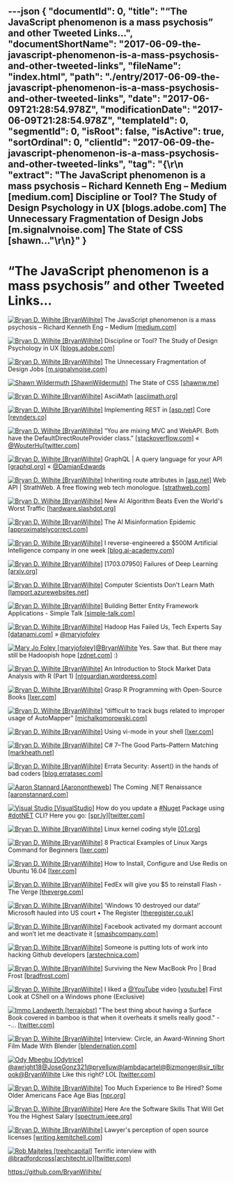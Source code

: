 ---json
{
  "documentId": 0,
  "title": "“The JavaScript phenomenon is a mass psychosis” and other Tweeted Links…",
  "documentShortName": "2017-06-09-the-javascript-phenomenon-is-a-mass-psychosis-and-other-tweeted-links",
  "fileName": "index.html",
  "path": "./entry/2017-06-09-the-javascript-phenomenon-is-a-mass-psychosis-and-other-tweeted-links",
  "date": "2017-06-09T21:28:54.978Z",
  "modificationDate": "2017-06-09T21:28:54.978Z",
  "templateId": 0,
  "segmentId": 0,
  "isRoot": false,
  "isActive": true,
  "sortOrdinal": 0,
  "clientId": "2017-06-09-the-javascript-phenomenon-is-a-mass-psychosis-and-other-tweeted-links",
  "tag": "{\r\n  \"extract\": \"The JavaScript phenomenon is a mass psychosis – Richard Kenneth Eng – Medium [medium.com] Discipline or Tool? The Study of Design Psychology in UX [blogs.adobe.com] The Unnecessary Fragmentation of Design Jobs [m.signalvnoise.com] The State of CSS [shawn...\"\r\n}"
}
---

# “The JavaScript phenomenon is a mass psychosis” and other Tweeted Links…

[<img alt="Bryan D. Wilhite [BryanWilhite]" src="https://songhay.blob.core.windows.net/shared-social-twitter/BryanWilhite.jpeg">](http://songhayblog.azurewebsites.net/ "Bryan D. Wilhite [BryanWilhite]") The JavaScript phenomenon is a mass psychosis – Richard Kenneth Eng – Medium [[medium.com]](https://medium.com/@richardeng/the-javascript-phenomenon-is-a-mass-psychosis-57adebb09359)

[<img alt="Bryan D. Wilhite [BryanWilhite]" src="https://songhay.blob.core.windows.net/shared-social-twitter/BryanWilhite.jpeg">](http://songhayblog.azurewebsites.net/ "Bryan D. Wilhite [BryanWilhite]") Discipline or Tool? The Study of Design Psychology in UX [[blogs.adobe.com]](http://blogs.adobe.com/creativecloud/discipline-or-tool-the-study-of-design-psychology-in-ux)

[<img alt="Bryan D. Wilhite [BryanWilhite]" src="https://songhay.blob.core.windows.net/shared-social-twitter/BryanWilhite.jpeg">](http://songhayblog.azurewebsites.net/ "Bryan D. Wilhite [BryanWilhite]") The Unnecessary Fragmentation of Design Jobs [[m.signalvnoise.com]](https://m.signalvnoise.com/the-unnecessary-fragmentation-of-design-jobs-d5b9c8621082?source=rss----668e14b18fb1---4)

[<img alt="Shawn Wildermuth [ShawnWildermuth]" src="https://songhay.blob.core.windows.net/shared-social-twitter/ShawnWildermuth.jpg">](http://wildermuth.com/ "Shawn Wildermuth [ShawnWildermuth]") The State of CSS [[shawnw.me]](http://shawnw.me/2rEcYXM)

[<img alt="Bryan D. Wilhite [BryanWilhite]" src="https://songhay.blob.core.windows.net/shared-social-twitter/BryanWilhite.jpeg">](http://songhayblog.azurewebsites.net/ "Bryan D. Wilhite [BryanWilhite]") AsciiMath [[asciimath.org]](http://asciimath.org/)

[<img alt="Bryan D. Wilhite [BryanWilhite]" src="https://songhay.blob.core.windows.net/shared-social-twitter/BryanWilhite.jpeg">](http://songhayblog.azurewebsites.net/ "Bryan D. Wilhite [BryanWilhite]") Implementing REST in [[asp.net]](http://ASP.NET) Core [[reynders.co]](http://reynders.co/implementing-rest-in-asp-net-core/)

[<img alt="Bryan D. Wilhite [BryanWilhite]" src="https://songhay.blob.core.windows.net/shared-social-twitter/BryanWilhite.jpeg">](http://songhayblog.azurewebsites.net/ "Bryan D. Wilhite [BryanWilhite]") “You are mixing MVC and WebAPI. Both have the DefaultDirectRouteProvider class.” [[stackoverflow.com]](http://stackoverflow.com/questions/31062931/asp-net-web-api-extending-defaultdirectrouteprovider) « [@WouterHu](http://twitter.com/WouterHu)[[twitter.com]](https://twitter.com/BryanWilhite/status/870311585524350976/photo/1)

[<img alt="Bryan D. Wilhite [BryanWilhite]" src="https://songhay.blob.core.windows.net/shared-social-twitter/BryanWilhite.jpeg">](http://songhayblog.azurewebsites.net/ "Bryan D. Wilhite [BryanWilhite]") GraphQL | A query language for your API [[graphql.org]](http://graphql.org/) « [@DamianEdwards](http://twitter.com/DamianEdwards)

[<img alt="Bryan D. Wilhite [BryanWilhite]" src="https://songhay.blob.core.windows.net/shared-social-twitter/BryanWilhite.jpeg">](http://songhayblog.azurewebsites.net/ "Bryan D. Wilhite [BryanWilhite]") Inheriting route attributes in [[asp.net]](http://ASP.NET) Web API | StrathWeb. A free flowing web tech monologue. [[strathweb.com]](http://www.strathweb.com/2016/06/inheriting-route-attributes-in-asp-net-web-api/)

[<img alt="Bryan D. Wilhite [BryanWilhite]" src="https://songhay.blob.core.windows.net/shared-social-twitter/BryanWilhite.jpeg">](http://songhayblog.azurewebsites.net/ "Bryan D. Wilhite [BryanWilhite]") New AI Algorithm Beats Even the World's Worst Traffic [[hardware.slashdot.org]](https://hardware.slashdot.org/story/17/03/27/2315253/new-ai-algorithm-beats-even-the-worlds-worst-traffic?utm_source=feedly1.0mainlinkanon&utm_medium=feed)

[<img alt="Bryan D. Wilhite [BryanWilhite]" src="https://songhay.blob.core.windows.net/shared-social-twitter/BryanWilhite.jpeg">](http://songhayblog.azurewebsites.net/ "Bryan D. Wilhite [BryanWilhite]") The AI Misinformation Epidemic [[approximatelycorrect.com]](http://approximatelycorrect.com/2017/03/28/the-ai-misinformation-epidemic/)

[<img alt="Bryan D. Wilhite [BryanWilhite]" src="https://songhay.blob.core.windows.net/shared-social-twitter/BryanWilhite.jpeg">](http://songhayblog.azurewebsites.net/ "Bryan D. Wilhite [BryanWilhite]") I reverse-engineered a $500M Artificial Intelligence company in one week [[blog.ai-academy.com]](https://blog.ai-academy.com/i-reverse-engineered-a-500m-artificial-intelligence-company-in-one-week-heres-the-full-story-d067cef99e1c)

[<img alt="Bryan D. Wilhite [BryanWilhite]" src="https://songhay.blob.core.windows.net/shared-social-twitter/BryanWilhite.jpeg">](http://songhayblog.azurewebsites.net/ "Bryan D. Wilhite [BryanWilhite]") [1703.07950] Failures of Deep Learning [[arxiv.org]](https://arxiv.org/abs/1703.07950)

[<img alt="Bryan D. Wilhite [BryanWilhite]" src="https://songhay.blob.core.windows.net/shared-social-twitter/BryanWilhite.jpeg">](http://songhayblog.azurewebsites.net/ "Bryan D. Wilhite [BryanWilhite]") Computer Scientists Don't Learn Math [[lamport.azurewebsites.net]](http://lamport.azurewebsites.net/tla/math-knowledge.html)

[<img alt="Bryan D. Wilhite [BryanWilhite]" src="https://songhay.blob.core.windows.net/shared-social-twitter/BryanWilhite.jpeg">](http://songhayblog.azurewebsites.net/ "Bryan D. Wilhite [BryanWilhite]") Building Better Entity Framework Applications - Simple Talk [[simple-talk.com]](https://www.simple-talk.com/dotnet/net-development/building-better-entity-framework-applications/)

[<img alt="Bryan D. Wilhite [BryanWilhite]" src="https://songhay.blob.core.windows.net/shared-social-twitter/BryanWilhite.jpeg">](http://songhayblog.azurewebsites.net/ "Bryan D. Wilhite [BryanWilhite]") Hadoop Has Failed Us, Tech Experts Say [[datanami.com]](https://www.datanami.com/2017/03/13/hadoop-failed-us-tech-experts-say/) » [@maryjofoley](http://twitter.com/maryjofoley)

[<img alt="Mary Jo Foley [maryjofoley]" src="https://songhay.blob.core.windows.net/shared-social-twitter/maryjofoley.png">](http://blogs.zdnet.com/microsoft "Mary Jo Foley [maryjofoley]")[@BryanWilhite](http://twitter.com/BryanWilhite) Yes. Saw that. But there may still be Hadoopish hope [[zdnet.com]](http://www.zdnet.com/article/artificial-intelligence-on-hadoop/) :)

[<img alt="Bryan D. Wilhite [BryanWilhite]" src="https://songhay.blob.core.windows.net/shared-social-twitter/BryanWilhite.jpeg">](http://songhayblog.azurewebsites.net/ "Bryan D. Wilhite [BryanWilhite]") An Introduction to Stock Market Data Analysis with R (Part 1) [[ntguardian.wordpress.com]](https://ntguardian.wordpress.com/2017/03/27/introduction-stock-market-data-r-1/)

[<img alt="Bryan D. Wilhite [BryanWilhite]" src="https://songhay.blob.core.windows.net/shared-social-twitter/BryanWilhite.jpeg">](http://songhayblog.azurewebsites.net/ "Bryan D. Wilhite [BryanWilhite]") Grasp R Programming with Open-Source Books [[lxer.com]](http://lxer.com/module/newswire/ext_link.php?rid=240614)

[<img alt="Bryan D. Wilhite [BryanWilhite]" src="https://songhay.blob.core.windows.net/shared-social-twitter/BryanWilhite.jpeg">](http://songhayblog.azurewebsites.net/ "Bryan D. Wilhite [BryanWilhite]") “difficult to track bugs related to improper usage of AutoMapper” [[michalkomorowski.com]](http://www.michalkomorowski.com/2017/03/report-from-battlefield-10-fuck-up-with.html)

[<img alt="Bryan D. Wilhite [BryanWilhite]" src="https://songhay.blob.core.windows.net/shared-social-twitter/BryanWilhite.jpeg">](http://songhayblog.azurewebsites.net/ "Bryan D. Wilhite [BryanWilhite]") Using vi-mode in your shell [[lxer.com]](http://lxer.com/module/newswire/ext_link.php?rid=240566)

[<img alt="Bryan D. Wilhite [BryanWilhite]" src="https://songhay.blob.core.windows.net/shared-social-twitter/BryanWilhite.jpeg">](http://songhayblog.azurewebsites.net/ "Bryan D. Wilhite [BryanWilhite]") C# 7–The Good Parts–Pattern Matching [[markheath.net]](http://markheath.net/post/csharp-7-pattern-matching)

[<img alt="Bryan D. Wilhite [BryanWilhite]" src="https://songhay.blob.core.windows.net/shared-social-twitter/BryanWilhite.jpeg">](http://songhayblog.azurewebsites.net/ "Bryan D. Wilhite [BryanWilhite]") Errata Security: Assert() in the hands of bad coders [[blog.erratasec.com]](http://blog.erratasec.com/2017/03/assert-in-hands-of-bad-coders.html#.WNqv10nyu1g)

[<img alt="Aaron Stannard [Aaronontheweb]" src="https://songhay.blob.core.windows.net/shared-social-twitter/Aaronontheweb.jpg">](http://www.aaronstannard.com/ "Aaron Stannard [Aaronontheweb]") The Coming .NET Renaissance [[aaronstannard.com]](http://www.aaronstannard.com/the-coming-dotnet-reinassance/)

[<img alt="Visual Studio [VisualStudio]" src="https://songhay.blob.core.windows.net/shared-social-twitter/VisualStudio.jpg">](http://www.visualstudio.com/ "Visual Studio [VisualStudio]") How do you update a [#Nuget](http://twitter.com/search?q=%23Nuget) Package using [#dotNET](http://twitter.com/search?q=%23dotNET) CLI? Here you go: [[spr.ly]](http://spr.ly/60178Ytjh)[[twitter.com]](https://twitter.com/VisualStudio/status/871845589025267712/photo/1)

[<img alt="Bryan D. Wilhite [BryanWilhite]" src="https://songhay.blob.core.windows.net/shared-social-twitter/BryanWilhite.jpeg">](http://songhayblog.azurewebsites.net/ "Bryan D. Wilhite [BryanWilhite]") Linux kernel coding style [[01.org]](https://01.org/linuxgraphics/gfx-docs/drm/process/coding-style.html)

[<img alt="Bryan D. Wilhite [BryanWilhite]" src="https://songhay.blob.core.windows.net/shared-social-twitter/BryanWilhite.jpeg">](http://songhayblog.azurewebsites.net/ "Bryan D. Wilhite [BryanWilhite]") 8 Practical Examples of Linux Xargs Command for Beginners [[lxer.com]](http://lxer.com/module/newswire/ext_link.php?rid=240578)

[<img alt="Bryan D. Wilhite [BryanWilhite]" src="https://songhay.blob.core.windows.net/shared-social-twitter/BryanWilhite.jpeg">](http://songhayblog.azurewebsites.net/ "Bryan D. Wilhite [BryanWilhite]") How to Install, Configure and Use Redis on Ubuntu 16.04 [[lxer.com]](http://lxer.com/module/newswire/ext_link.php?rid=240656)

[<img alt="Bryan D. Wilhite [BryanWilhite]" src="https://songhay.blob.core.windows.net/shared-social-twitter/BryanWilhite.jpeg">](http://songhayblog.azurewebsites.net/ "Bryan D. Wilhite [BryanWilhite]") FedEx will give you $5 to reinstall Flash - The Verge [[theverge.com]](http://www.theverge.com/2017/3/24/15052286/fedex-adobe-flash-five-dollar-discount-print-orders)

[<img alt="Bryan D. Wilhite [BryanWilhite]" src="https://songhay.blob.core.windows.net/shared-social-twitter/BryanWilhite.jpeg">](http://songhayblog.azurewebsites.net/ "Bryan D. Wilhite [BryanWilhite]") 'Windows 10 destroyed our data!' Microsoft hauled into US court • The Register [[theregister.co.uk]](https://www.theregister.co.uk/2017/03/24/microsoft_windows_10_update/)

[<img alt="Bryan D. Wilhite [BryanWilhite]" src="https://songhay.blob.core.windows.net/shared-social-twitter/BryanWilhite.jpeg">](http://songhayblog.azurewebsites.net/ "Bryan D. Wilhite [BryanWilhite]") Facebook activated my dormant account and won’t let me deactivate it [[smashcompany.com]](http://www.smashcompany.com/philosophy/facebook-activated-my-dormant-account-and-it-wont-let-me-deactivate-it)

[<img alt="Bryan D. Wilhite [BryanWilhite]" src="https://songhay.blob.core.windows.net/shared-social-twitter/BryanWilhite.jpeg">](http://songhayblog.azurewebsites.net/ "Bryan D. Wilhite [BryanWilhite]") Someone is putting lots of work into hacking Github developers [[arstechnica.com]](https://arstechnica.com/security/2017/03/someone-is-putting-lots-of-work-into-hacking-github-developers/)

[<img alt="Bryan D. Wilhite [BryanWilhite]" src="https://songhay.blob.core.windows.net/shared-social-twitter/BryanWilhite.jpeg">](http://songhayblog.azurewebsites.net/ "Bryan D. Wilhite [BryanWilhite]") Surviving the New MacBook Pro | Brad Frost [[bradfrost.com]](http://bradfrost.com/blog/post/surviving-the-new-macbook-pro/)

[<img alt="Bryan D. Wilhite [BryanWilhite]" src="https://songhay.blob.core.windows.net/shared-social-twitter/BryanWilhite.jpeg">](http://songhayblog.azurewebsites.net/ "Bryan D. Wilhite [BryanWilhite]") I liked a [@YouTube](http://twitter.com/YouTube) video [[youtu.be]](http://youtu.be/YNxtMtlrm6U?a) First Look at CShell on a Windows phone (Exclusive)

[<img alt="Immo Landwerth [terrajobst]" src="https://songhay.blob.core.windows.net/shared-social-twitter/terrajobst.jpg">](http://immo.landwerth.net/ "Immo Landwerth [terrajobst]") "The best thing about having a Surface Book covered in bamboo is that when it overheats it smells really good." --… [[twitter.com]](https://twitter.com/i/web/status/872219685202255872)

[<img alt="Bryan D. Wilhite [BryanWilhite]" src="https://songhay.blob.core.windows.net/shared-social-twitter/BryanWilhite.jpeg">](http://songhayblog.azurewebsites.net/ "Bryan D. Wilhite [BryanWilhite]") Interview: Circle, an Award-Winning Short Film Made With Blender [[blendernation.com]](https://www.blendernation.com/2017/03/25/interview-circle-award-winning-short-film-made-blender/)

[<img alt="Ody Mbegbu [Odytrice]" src="https://songhay.blob.core.windows.net/shared-social-twitter/Odytrice.jpg">](https://medium.com/@odytrice "Ody Mbegbu [Odytrice]")[@awright18](http://twitter.com/awright18)[@JoseGonz321](http://twitter.com/JoseGonz321)[@pryelluw](http://twitter.com/pryelluw)[@lambdacartel](http://twitter.com/lambdacartel)[@Bizmonger](http://twitter.com/Bizmonger)[@sir_tilbrook](http://twitter.com/sir_tilbrook)[@BryanWilhite](http://twitter.com/BryanWilhite) Like this right? LOL [[twitter.com]](https://twitter.com/Odytrice/status/870362339069104128/photo/1)

[<img alt="Bryan D. Wilhite [BryanWilhite]" src="https://songhay.blob.core.windows.net/shared-social-twitter/BryanWilhite.jpeg">](http://songhayblog.azurewebsites.net/ "Bryan D. Wilhite [BryanWilhite]") Too Much Experience to Be Hired? Some Older Americans Face Age Bias [[npr.org]](http://www.npr.org/2017/03/24/521266749/too-much-experience-to-be-hired-some-older-americans-face-age-bias)

[<img alt="Bryan D. Wilhite [BryanWilhite]" src="https://songhay.blob.core.windows.net/shared-social-twitter/BryanWilhite.jpeg">](http://songhayblog.azurewebsites.net/ "Bryan D. Wilhite [BryanWilhite]") Here Are the Software Skills That Will Get You the Highest Salary [[spectrum.ieee.org]](http://spectrum.ieee.org/view-from-the-valley/at-work/tech-careers/what-software-skills-will-get-you-the-highest-salary)

[<img alt="Bryan D. Wilhite [BryanWilhite]" src="https://songhay.blob.core.windows.net/shared-social-twitter/BryanWilhite.jpeg">](http://songhayblog.azurewebsites.net/ "Bryan D. Wilhite [BryanWilhite]") Lawyer's perception of open source licenses [[writing.kemitchell.com]](https://writing.kemitchell.com/2017/03/29/OSS-Business-Perception-Report.html#)

[<img alt="Rob Majteles [treehcapital]" src="https://songhay.blob.core.windows.net/shared-social-twitter/treehcapital.jpg">](http://www.treehousecapital.com/ "Rob Majteles [treehcapital]") Terrific interview with [@bradfordcross](http://twitter.com/bradfordcross)[[architecht.io]](https://architecht.io/bradford-cross-on-fintech-automation-bot-overload-and-how-to-build-an-ai-startup-dd8abdffbfb8)[[twitter.com]](https://twitter.com/treehcapital/status/871754055663484928/photo/1)

<https://github.com/BryanWilhite/>
